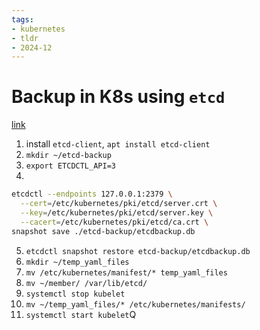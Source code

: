 ```yaml
---
tags:
- kubernetes
- tldr
- 2024-12
---
```


# Backup in K8s using `etcd`

[link](https://kubernetes.io/docs/tasks/administer-cluster/configure-upgrade-etcd/)

1. install `etcd-client`, `apt install etcd-client`
2. `mkdir ~/etcd-backup`
3. `export ETCDCTL_API=3`
4. 

```sh
etcdctl --endpoints 127.0.0.1:2379 \
  --cert=/etc/kubernetes/pki/etcd/server.crt \
  --key=/etc/kubernetes/pki/etcd/server.key \
  --cacert=/etc/kubernetes/pki/etcd/ca.crt \
snapshot save ./etcd-backup/etcdbackup.db
```
5. `etcdctl snapshot restore etcd-backup/etcdbackup.db`
6. `mkdir ~/temp_yaml_files`
7. `mv /etc/kubernetes/manifest/* temp_yaml_files`
8. `mv ~/member/ /var/lib/etcd/`
9. `systemctl stop kubelet`
10. `mv ~/temp_yaml_files/* /etc/kubernetes/manifests/`
11. `systemctl start kubelet`Q